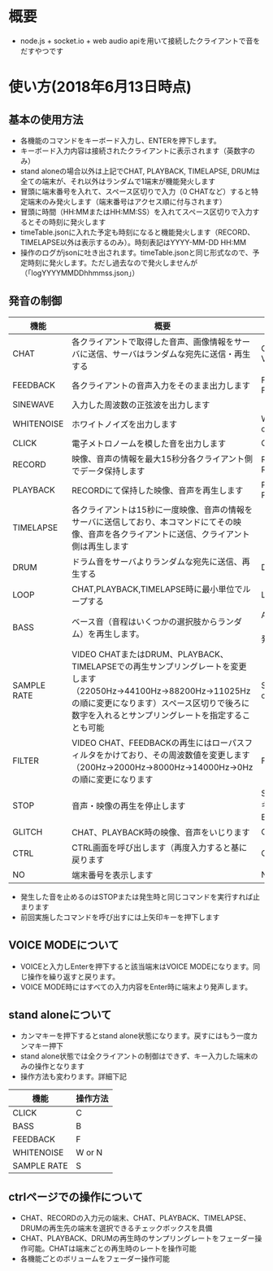 # 概要
- node.js + socket.io + web audio apiを用いて接続したクライアントで音をだすやつです

# 使い方(2018年6月13日時点)
## 基本の使用方法
- 各機能のコマンドをキーボード入力し、ENTERを押下します。
- キーボード入力内容は接続されたクライアントに表示されます（英数字のみ）
- stand aloneの場合以外は上記でCHAT, PLAYBACK, TIMELAPSE, DRUMは全ての端末が、それ以外はランダムで1端末が機能発火します
- 冒頭に端末番号を入れて、スペース区切りで入力（0 CHATなど）すると特定端末のみ発火します（端末番号はアクセス順に付与されます）
- 冒頭に時間（HH:MMまたはHH:MM:SS）を入れてスペース区切りで入力するとその時刻に発火します
- timeTable.jsonに入れた予定も時刻になると機能発火します（RECORD、TIMELAPSE以外は表示するのみ）。時刻表記はYYYY-MM-DD HH:MM
- 操作のログがjsonに吐き出されます。timeTable.jsonと同じ形式なので、予定時刻に発火します。ただし過去なので発火しませんが（「logYYYYMMDDhhmmss.json」）

## 発音の制御
 機能 | 概要 | 操作方法
----- | ---- | --------
CHAT | 各クライアントで取得した音声、画像情報をサーバに送信、サーバはランダムな宛先に送信・再生する | CHAT or VIDEOCHAT
FEEDBACK | 各クライアントの音声入力をそのまま出力します | FEEDBACK or FEED
SINEWAVE | 入力した周波数の正弦波を出力します | （数字を入力）
WHITENOISE | ホワイトノイズを出力します | WHITENOISE or NOISE
CLICK | 電子メトロノームを模した音を出力します | CLICK
RECORD | 映像、音声の情報を最大15秒分各クライアント側でデータ保持します | RECORD or REC
PLAYBACK | RECORDにて保持した映像、音声を再生します | PLAYBACK or PLAY
TIMELAPSE | 各クライアントは15秒に一度映像、音声の情報をサーバに送信しており、本コマンドにてその映像、音声を各クライアントに送信、クライアント側は再生します |
DRUM | ドラム音をサーバよりランダムな宛先に送信、再生する | DRUM
LOOP | CHAT,PLAYBACK,TIMELAPSE時に最小単位でループする | LOOP
BASS | ベース音（音程はいくつかの選択肢からランダム）を再生します。 | ALT/CTRL（Enterなしで発音します）
SAMPLE RATE | VIDEO CHATまたはDRUM、PLAYBACK、TIMELAPSEでの再生サンプリングレートを変更します（22050Hz→44100Hz→88200Hz→11025Hzの順に変更になります）スペース区切りで後ろに数字を入れるとサンプリングレートを指定することも可能 | SAMPLERATE or RATE
FILTER | VIDEO CHAT、FEEDBACKの再生にはローパスフィルタをかけており、その周波数値を変更します（200Hz→2000Hz→8000Hz→14000Hz→0Hzの順に変更になります | FILTER
STOP | 音声・映像の再生を停止します | STOP or ESCキー（ESCはEnter不要）
GLITCH | CHAT、PLAYBACK時の映像、音声をいじります | GLITCH
CTRL | CTRL画面を呼び出します（再度入力すると基に戻ります | CTRL
NO | 端末番号を表示します | NO

- 発生した音を止めるのはSTOPまたは発生時と同じコマンドを実行すれば止まります
- 前回実施したコマンドを呼び出すには上矢印キーを押下します


## VOICE MODEについて
- VOICEと入力しEnterを押下すると該当端末はVOICE MODEになります。同じ操作を繰り返すと戻ります。
- VOICE MODE時にはすべての入力内容をEnter時に端末より発声します。


## stand aloneについて
- カンマキーを押下するとstand alone状態になります。戻すにはもう一度カンマキー押下
- stand alone状態では全クライアントの制御はできず、キー入力した端末のみの操作となります
- 操作方法も変わります。詳細下記


機能 | 操作方法
----- | --------
CLICK | C
BASS | B
FEEDBACK | F
WHITENOISE | W or N
SAMPLE RATE | S


## ctrlページでの操作について
- CHAT、RECORDの入力元の端末、CHAT、PLAYBACK、TIMELAPSE、DRUMの再生先の端末を選択できるチェックボックスを具備
- CHAT、PLAYBACK、DRUMの再生時のサンプリングレートをフェーダー操作可能。CHATは端末ごとの再生時のレートを操作可能
- 各機能ごとのボリュームをフェーダー操作可能
